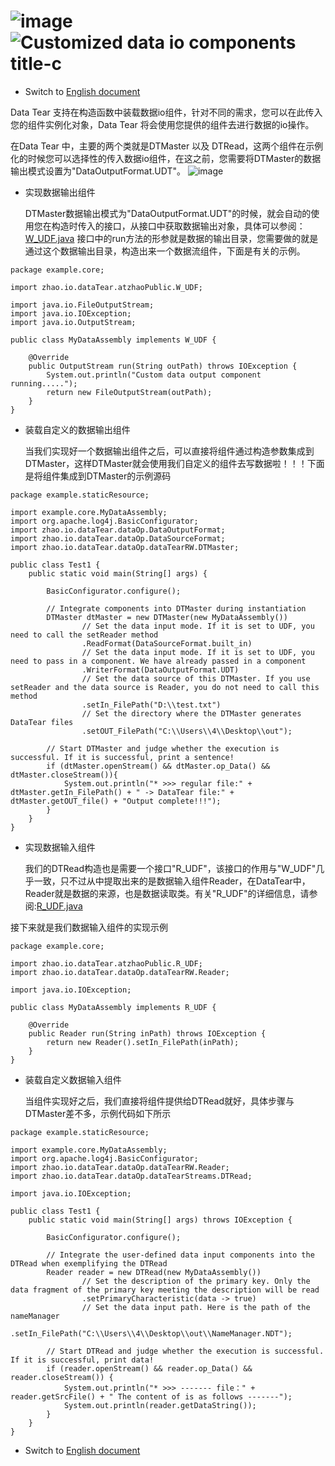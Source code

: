 # ![image](https://user-images.githubusercontent.com/113756063/193436880-7a0ee80e-dc44-485d-863e-d9f2133dc79f.png) ![Customized data io components title-c](https://user-images.githubusercontent.com/113756063/193436868-dadd6230-25ae-4251-aed5-d7359ee0a7cd.png)

- Switch to [English document](https://github.com/BeardedManZhao/dataTear/blob/main/KnowledgeDocument/Customized%20data%20io%20components.md)

Data Tear 支持在构造函数中装载数据io组件，针对不同的需求，您可以在此传入您的组件实例化对象，Data Tear 将会使用您提供的组件去进行数据的io操作。

在Data Tear 中，主要的两个类就是DTMaster 以及 DTRead，这两个组件在示例化的时候您可以选择性的传入数据io组件，在这之前，您需要将DTMaster的数据输出模式设置为"DataOutputFormat.UDT"。
![image](https://user-images.githubusercontent.com/113756063/193394129-1dbf3983-5e8d-461b-82ec-398c6860a2b1.png)

- 实现数据输出组件

  DTMaster数据输出模式为"DataOutputFormat.UDT"的时候，就会自动的使用您在构造时传入的接口，从接口中获取数据输出对象，具体可以参阅：[W_UDF.java](https://github.com/BeardedManZhao/dataTear/blob/main/src_code1.4.1/src/main/java/zhao/io/dataTear/atzhaoPublic/W_UDF.java)
接口中的run方法的形参就是数据的输出目录，您需要做的就是通过这个数据输出目录，构造出来一个数据流组件，下面是有关的示例。
```
package example.core;

import zhao.io.dataTear.atzhaoPublic.W_UDF;

import java.io.FileOutputStream;
import java.io.IOException;
import java.io.OutputStream;

public class MyDataAssembly implements W_UDF {

    @Override
    public OutputStream run(String outPath) throws IOException {
        System.out.println("Custom data output component running.....");
        return new FileOutputStream(outPath);
    }
}
```
- 装载自定义的数据输出组件
 
  当我们实现好一个数据输出组件之后，可以直接将组件通过构造参数集成到DTMaster，这样DTMaster就会使用我们自定义的组件去写数据啦！！！下面是将组件集成到DTMaster的示例源码
```
package example.staticResource;

import example.core.MyDataAssembly;
import org.apache.log4j.BasicConfigurator;
import zhao.io.dataTear.dataOp.DataOutputFormat;
import zhao.io.dataTear.dataOp.DataSourceFormat;
import zhao.io.dataTear.dataOp.dataTearRW.DTMaster;

public class Test1 {
    public static void main(String[] args) {

        BasicConfigurator.configure();

        // Integrate components into DTMaster during instantiation
        DTMaster dtMaster = new DTMaster(new MyDataAssembly())
                // Set the data input mode. If it is set to UDF, you need to call the setReader method
                .ReadFormat(DataSourceFormat.built_in)
                // Set the data input mode. If it is set to UDF, you need to pass in a component. We have already passed in a component
                .WriterFormat(DataOutputFormat.UDT)
                // Set the data source of this DTMaster. If you use setReader and the data source is Reader, you do not need to call this method
                .setIn_FilePath("D:\\test.txt")
                // Set the directory where the DTMaster generates DataTear files
                .setOUT_FilePath("C:\\Users\\4\\Desktop\\out");

        // Start DTMaster and judge whether the execution is successful. If it is successful, print a sentence!
        if (dtMaster.openStream() && dtMaster.op_Data() && dtMaster.closeStream()){
            System.out.println("* >>> regular file:" + dtMaster.getIn_FilePath() + " -> DataTear file:" + dtMaster.getOUT_file() + "Output complete!!!");
        }
    }
}
```

- 实现数据输入组件 
 
  我们的DTRead构造也是需要一个接口"R_UDF"，该接口的作用与"W_UDF"几乎一致，只不过从中提取出来的是数据输入组件Reader，在DataTear中，Reader就是数据的来源，也是数据读取类。有关"R_UDF"的详细信息，请参阅:[R_UDF.java](https://github.com/BeardedManZhao/dataTear/blob/main/src_code1.4.1/src/main/java/zhao/io/dataTear/atzhaoPublic/R_UDF.java)

接下来就是我们数据输入组件的实现示例
```
package example.core;

import zhao.io.dataTear.atzhaoPublic.R_UDF;
import zhao.io.dataTear.dataOp.dataTearRW.Reader;

import java.io.IOException;

public class MyDataAssembly implements R_UDF {

    @Override
    public Reader run(String inPath) throws IOException {
        return new Reader().setIn_FilePath(inPath);
    }
}
```
- 装载自定义数据输入组件
  
  当组件实现好之后，我们直接将组件提供给DTRead就好，具体步骤与DTMaster差不多，示例代码如下所示
```
package example.staticResource;

import example.core.MyDataAssembly;
import org.apache.log4j.BasicConfigurator;
import zhao.io.dataTear.dataOp.dataTearRW.Reader;
import zhao.io.dataTear.dataOp.dataTearStreams.DTRead;

import java.io.IOException;

public class Test1 {
    public static void main(String[] args) throws IOException {

        BasicConfigurator.configure();

        // Integrate the user-defined data input components into the DTRead when exemplifying the DTRead
        Reader reader = new DTRead(new MyDataAssembly())
                // Set the description of the primary key. Only the data fragment of the primary key meeting the description will be read
                .setPrimaryCharacteristic(data -> true)
                // Set the data input path. Here is the path of the nameManager
                .setIn_FilePath("C:\\Users\\4\\Desktop\\out\\NameManager.NDT");

        // Start DTRead and judge whether the execution is successful. If it is successful, print data!
        if (reader.openStream() && reader.op_Data() && reader.closeStream()) {
            System.out.println("* >>> ------- file：" + reader.getSrcFile() + " The content of is as follows -------");
            System.out.println(reader.getDataString());
        }
    }
}
```
- Switch to [English document](https://github.com/BeardedManZhao/dataTear/blob/main/KnowledgeDocument/Customized%20data%20io%20components.md)
